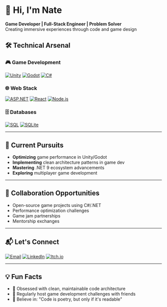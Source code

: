 # 👋 Hi, I'm Nate 

**Game Developer | Full-Stack Engineer | Problem Solver**  
Creating immersive experiences through code and game design

## 🛠️ Technical Arsenal

### 🎮 Game Development
[![Unity](https://img.shields.io/badge/Unity-100000?logo=unity&logoColor=white)](https://unity.com/)
[![Godot](https://img.shields.io/badge/Godot-478CBF?logo=godot-engine&logoColor=white)](https://godotengine.org/)
[![C#](https://img.shields.io/badge/C%23-239120?logo=c-sharp&logoColor=white)](https://dotnet.microsoft.com/en-us/languages/csharp)

### 🌐 Web Stack
[![ASP.NET](https://img.shields.io/badge/ASP.NET-512BD4?logo=.net&logoColor=white)](https://dotnet.microsoft.com/en-us/apps/aspnet)
[![React](https://img.shields.io/badge/React-61DAFB?logo=react&logoColor=black)](https://react.dev/)
[![Node.js](https://img.shields.io/badge/Node.js-339933?logo=node.js&logoColor=white)](https://nodejs.org/en)

### 🗄️ Databases
[![SQL](https://img.shields.io/badge/SQL-4479A1?logo=postgresql&logoColor=white)](https://www.microsoft.com/en-us/sql-server/sql-server-downloads)
[![SQLite](https://img.shields.io/badge/SQLite-003B57?logo=sqlite&logoColor=white)](https://www.sqlite.org/index.html)

---

## 🚀 Current Pursuits

- **Optimizing** game performance in Unity/Godot
- **Implementing** clean architecture patterns in game dev
- **Mastering** .NET 9 ecosystem advancements
- **Exploring** multiplayer game development

---

## 🤝 Collaboration Opportunities

- Open-source game projects using C#/.NET
- Performance optimization challenges
- Game jam partnerships
- Mentorship exchanges

---

## 📬 Let's Connect

[![Email](https://img.shields.io/badge/Email-8B89CC?logo=protonmail&logoColor=white)](mailto:ahnate@proton.me)
[![LinkedIn](https://img.shields.io/badge/LinkedIn-0A66C2?logo=linkedin&logoColor=white)](https://linkedin.com/in/samuel-fuller1/)
[![Itch.io](https://img.shields.io/badge/Portfolio-FA5C5C?logo=itch.io&logoColor=white)](https://samuelnate.com)

---

## 💡 Fun Facts

- 🔁 Obsessed with clean, maintainable code architecture
- 🎲 Regularly host game development challenges with friends
- 🧠 Believe in: "Code is poetry, but only if it's readable"
